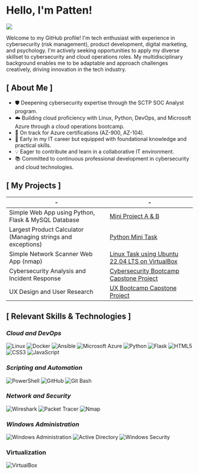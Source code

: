 # Hello, I'm Patten!
<a href="https://www.linkedin.com/in/patten-c-4090971b9/"><img src="https://img.shields.io/badge/-LinkedIn-0072b1?&style=for-the-badge&logo=linkedin&logoColor=white" /></a>

Welcome to my GitHub profile! I'm tech enthusiast with experience in cybersecurity (risk management), product development, digital marketing, and psychology. I'm actively seeking opportunities to apply my diverse skillset to cybersecurity and cloud operations roles. My multidisciplinary background enables me to be adaptable and approach challenges creatively, driving innovation in the tech industry.

## [ About Me ]
* 🛡️  Deepening cybersecurity expertise through the SCTP SOC Analyst program.
* ☁️  Building cloud proficiency with Linux, Python, DevOps, and Microsoft Azure through a cloud operations bootcamp.
* 🎯  On track for Azure certifications (AZ-900, AZ-104).
* 🚀  Early in my IT career but equipped with foundational knowledge and practical skills.
* 💡  Eager to contribute and learn in a collaborative IT environment.
* 📚  Committed to continuous professional development in cybersecurity and cloud technologies.

## [ My Projects ]

|-|-|
|----------------------------------------|-------------------|
| Simple Web App using Python, Flask & MySQL Database | [Mini Project A & B](https://a4py2024anywh.pythonanywhere.com/) |
| Largest Product Calculator (Managing strings and exceptions) | [Python Mini Task](https://github.com/C00nW/largest-product-calculator.git) |
| Simple Network Scanner Web App (nmap) | [Linux Task using Ubuntu 22.04 LTS on VirtualBox](https://github.com/C00nW/Linux-Task-Simple-Web-Scanner-Web-App.git) |
| Cybersecurity Analysis and Incident Response    | [Cybersecurity Bootcamp Capstone Project](https://docs.google.com/document/d/18TCZShOBXDcGyzsrL-c6sLYYv-rE0rO-NSuxgb5FfAU/edit#heading=h.gjdgxs) |
| UX Design and User Research            | [UX Bootcamp Capstone Project](https://www.figma.com/file/L2eyh5ybQi7SldJ7eMEnWv/DigiPayee?type=design&mode=design) |


## [ Relevant Skills & Technologies ]

### *Cloud and DevOps*
![Linux](https://img.shields.io/badge/Linux-FCC624?style=flat-square&logo=linux&logoColor=black)
![Docker](https://img.shields.io/badge/Docker-2496ED?style=flat-square&logo=docker&logoColor=white)
![Ansible](https://img.shields.io/badge/Ansible-EE0000?style=flat-square&logo=ansible&logoColor=white)
![Microsoft Azure](https://img.shields.io/badge/Microsoft_Azure-0078D4?style=flat-square&logo=microsoftazure&logoColor=white)
![Python](https://img.shields.io/badge/Python-3776AB?style=flat-square&logo=python&logoColor=white)
![Flask](https://img.shields.io/badge/Flask-000000?style=flat-square&logo=flask&logoColor=white)
![HTML5](https://img.shields.io/badge/HTML5-E34F26?style=flat-square&logo=html5&logoColor=white)
![CSS3](https://img.shields.io/badge/CSS3-1572B6?style=flat-square&logo=css3&logoColor=white)
![JavaScript](https://img.shields.io/badge/JavaScript-F7DF1E?style=flat-square&logo=javascript&logoColor=black)

### *Scripting and Automation*
![PowerShell](https://img.shields.io/badge/PowerShell-5391FE?style=flat-square&logo=powershell&logoColor=white)
![GitHub](https://img.shields.io/badge/GitHub-181717?style=flat-square&logo=github&logoColor=white)
![Git Bash](https://img.shields.io/badge/Git_Bash-DE4C36?style=flat-square&logo=git&logoColor=white)

### *Network and Security*
![Wireshark](https://img.shields.io/badge/Wireshark-1679A7?style=flat-square&logo=Wireshark&logoColor=white)
![Packet Tracer](https://img.shields.io/badge/Packet_Tracer-FF0000?style=flat-square&logo=cisco&logoColor=white)
![Nmap](https://img.shields.io/badge/Nmap-000000?style=flat-square&logo=Nmap&logoColor=white)

### *Windows Administration*
![Windows Administration](https://img.shields.io/badge/Windows_Administration-0078D4?style=flat-square&logo=windows&logoColor=white)
![Active Directory](https://img.shields.io/badge/Active_Directory-0078D4?style=flat-square&logo=windows&logoColor=white)
![Windows Security](https://img.shields.io/badge/Windows_Security-0078D4?style=flat-square&logo=windows&logoColor=white)

### Virtualization
![VirtualBox](https://img.shields.io/badge/VirtualBox-183A61?style=flat-square&logo=VirtualBox&logoColor=white)



